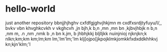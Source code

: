 # hello-world
just another repository
bbnjjhjhghv cxfdfgjghvjhkjmn m cxdfxsrdjtyfuyu/l/,,
bvkv vbn khvghkcvkh
 v vkghcvh ,jn 
 bjh,k b,n ,mn ,mn
  bn ,kjbvjhbjk
  n b,n ,nm m,
  .n ,nm ,nmk
  b ,n bn k.jm,
  b jhbhjkkj
  bljlljkk
  nuinjnioj
  njknjkn;k
  nlkn;km;km
  km;lm;km
  lm,'lm'lm;'lm
  klj[ojpo[jkpojklmkjomkkfxdxddkhhkvj
  kn;kjn'klm;'l
  
